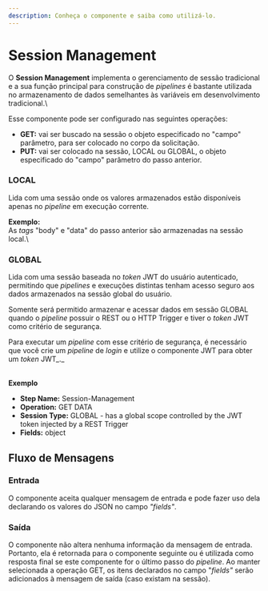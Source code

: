 ```yaml
---
description: Conheça o componente e saiba como utilizá-lo.
---
```


# Session Management

O **Session Management** implementa o gerenciamento de sessão tradicional e a sua função principal para construção de _pipelines_ é bastante utilizada no armazenamento de dados semelhantes às variáveis em desenvolvimento tradicional.\


Esse componente pode ser configurado nas seguintes operações:

* **GET:** vai ser buscado na sessão o objeto especificado no "campo" parâmetro, para ser colocado no corpo da solicitação.
* **PUT:** vai ser colocado na sessão, LOCAL ou GLOBAL, o objeto especificado do "campo" parâmetro do passo anterior.

### LOCAL <a href="#local" id="local"></a>

Lida com uma sessão onde os valores armazenados estão disponíveis apenas no _pipeline_ em execução corrente.              \
&#x20;        &#x20;

**Exemplo:**\
As _tags_ "body" e "data" do passo anterior são armazenadas na sessão local.\


### GLOBAL <a href="#global" id="global"></a>

Lida com uma sessão baseada no _token_ JWT do usuário autenticado, permitindo que _pipelines_ e execuções distintas tenham acesso seguro aos dados armazenados na sessão global do usuário.

Somente será permitido armazenar e acessar dados em sessão GLOBAL quando o _pipeline_ possuir o REST ou o HTTP Trigger e tiver o _token_ JWT como critério de segurança.

Para executar um _pipeline_ com esse critério de segurança, é necessário que você crie um _pipeline_ de _login_ e utilize o componente JWT para obter um _token_ JWT_._

&#x20;        \
**Exemplo**

* **Step Name:** Session-Management
* **Operation:** GET DATA
* **Session Type:** GLOBAL - has a global scope controlled by the JWT token injected by a REST Trigger
* **Fields:** object

## Fluxo de Mensagens <a href="#fluxo-de-mensagens" id="fluxo-de-mensagens"></a>

### Entrada <a href="#entrada" id="entrada"></a>

O componente aceita qualquer mensagem de entrada e pode fazer uso dela declarando os valores do JSON no campo _"fields"_.

### Saída <a href="#sada" id="sada"></a>

O componente não altera nenhuma informação da mensagem de entrada. Portanto, ela é retornada para o componente seguinte ou é utilizada como resposta final se este componente for o último passo do _pipeline_. Ao manter selecionada a operação GET, os itens declarados no campo "_fields"_ serão adicionados à mensagem de saída (caso existam na sessão).
